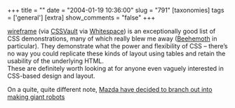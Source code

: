 +++
title = ""
date = "2004-01-19 10:36:00"
slug = "791"
[taxonomies]
tags = ['general']
[extra]
show_comments = "false"
+++

[wireframe](http://userwww.sfsu.edu/~ibueno/wireframe.html) (via [CSSVault](http://9rules.com/cssvault/) via [Whitespace](http://www.9rules.com/whitespace/)) is an exceptionally good list of CSS demonstrations, many of which really blew me away ([Beehemoth](http://userwww.sfsu.edu/~ibueno/vault/beehemoth.html) in particular). They demonstrate what the power and flexibility of CSS – there’s no way you could replicate these kinds of layout using tables and retain the usability of the underlying HTML.  
These are definitely worth looking at for anyone even vaguely interested in CSS-based design and layout.

On a quite, quite different note, [Mazda have decided to branch out into making giant robots](http://www.mazdausa.com/MusaWeb/NA_Autoshow/transform_big.html)
